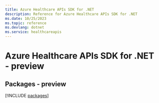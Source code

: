 ```yaml
---
title: Azure Healthcare APIs SDK for .NET
description: Reference for Azure Healthcare APIs SDK for .NET
ms.date: 10/25/2023
ms.topic: reference
ms.devlang: dotnet
ms.service: healthcareapis
---
```

# Azure Healthcare APIs SDK for .NET - preview
## Packages - preview
[!INCLUDE [packages](healthcare-apis-index.md)]